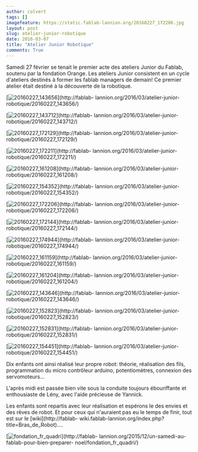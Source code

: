 ```yaml
---
author: colvert
tags: []
imagefeature: https://static.fablab-lannion.org/20160227_172206.jpg
layout: post
slug: atelier-junior-robotique
date: 2016-03-07
title: "Atelier Junior Robotique"
comments: True
---
```

Samedi 27 février se tenait le premier acte des ateliers Junior du Fablab,
soutenu par la fondation Orange. Les ateliers Junior consistent en un cycle
d'ateliers destinés à former les fablab managers de demain! Ce premier atelier
était destiné à la découverte de la robotique.

[![20160227_143656](https://static.fablab-lannion.org/20160227_143656-150x150.jpg)](http://fablab-
lannion.org/2016/03/atelier-junior-robotique/20160227_143656/)

[![20160227_143712](https://static.fablab-lannion.org/20160227_143712-150x150.jpg)](http://fablab-
lannion.org/2016/03/atelier-junior-robotique/20160227_143712/)

[![20160227_172129](https://static.fablab-lannion.org/20160227_172129-150x150.jpg)](http://fablab-
lannion.org/2016/03/atelier-junior-robotique/20160227_172129/)

  

[![20160227_172211](https://static.fablab-lannion.org/20160227_172211-150x150.jpg)](http://fablab-
lannion.org/2016/03/atelier-junior-robotique/20160227_172211/)

[![20160227_161208](https://static.fablab-lannion.org/20160227_161208-150x150.jpg)](http://fablab-
lannion.org/2016/03/atelier-junior-robotique/20160227_161208/)

[![20160227_154352](https://static.fablab-lannion.org/20160227_154352-150x150.jpg)](http://fablab-
lannion.org/2016/03/atelier-junior-robotique/20160227_154352/)

  

[![20160227_172206](https://static.fablab-lannion.org/20160227_172206-150x150.jpg)](http://fablab-
lannion.org/2016/03/atelier-junior-robotique/20160227_172206/)

[![20160227_172144](https://static.fablab-lannion.org/20160227_172144-150x150.jpg)](http://fablab-
lannion.org/2016/03/atelier-junior-robotique/20160227_172144/)

[![20160227_174944](https://static.fablab-lannion.org/20160227_174944-150x150.jpg)](http://fablab-
lannion.org/2016/03/atelier-junior-robotique/20160227_174944/)

  

[![20160227_161159](https://static.fablab-lannion.org/20160227_161159-150x150.jpg)](http://fablab-
lannion.org/2016/03/atelier-junior-robotique/20160227_161159/)

[![20160227_161204](https://static.fablab-lannion.org/20160227_161204-150x150.jpg)](http://fablab-
lannion.org/2016/03/atelier-junior-robotique/20160227_161204/)

[![20160227_143646](https://static.fablab-lannion.org/20160227_143646-150x150.jpg)](http://fablab-
lannion.org/2016/03/atelier-junior-robotique/20160227_143646/)

  

[![20160227_152823](https://static.fablab-lannion.org/20160227_152823-150x150.jpg)](http://fablab-
lannion.org/2016/03/atelier-junior-robotique/20160227_152823/)

[![20160227_152831](https://static.fablab-lannion.org/20160227_152831-150x150.jpg)](http://fablab-
lannion.org/2016/03/atelier-junior-robotique/20160227_152831/)

[![20160227_154451](https://static.fablab-lannion.org/20160227_154451-150x150.jpg)](http://fablab-
lannion.org/2016/03/atelier-junior-robotique/20160227_154451/)

  

Dix enfants ont ainsi réalisé leur propre robot: théorie, réalisation des
fils, programmation du micro contrôleur arduino, potentiomètres, connexion des
servomoteurs…

L'après midi est passée bien vite sous la conduite toujours ébouriffante et
enthousiaste de Lény, avec l'aide précieuse de Yannick.

Les enfants sont repartis avec leur réalisation et espérons le des envies et
des rêves de robot. Et pour ceux qui n'auraient pas eu le temps de finir, tout
est sur le [wiki](http://fablab-
wiki.fablab-lannion.org/index.php?title=Bras_de_Robot)….

[![fondation_fr_quadri](https://static.fablab-lannion.org/fondation_fr_quadri.jpg)](http://fablab-
lannion.org/2015/12/un-samedi-au-fablab-pour-bien-preparer-
noel/fondation_fr_quadri/)








